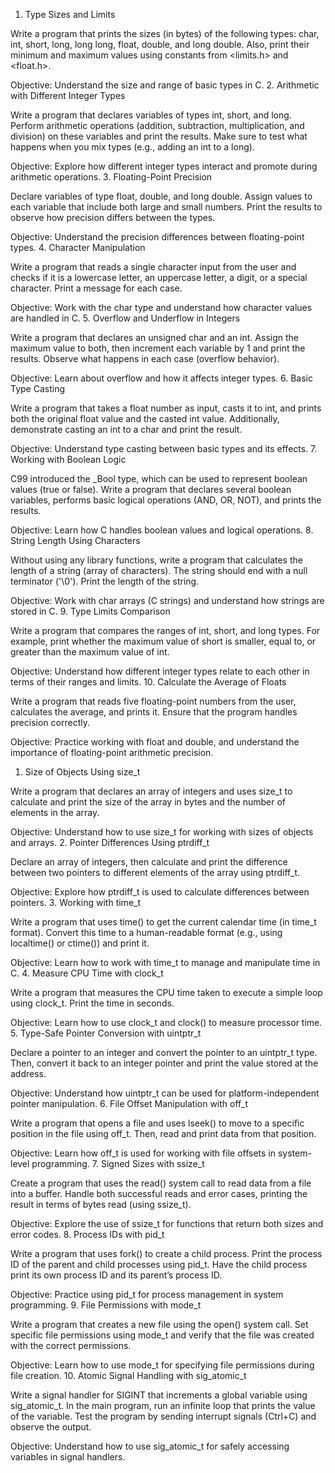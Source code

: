 1. Type Sizes and Limits

Write a program that prints the sizes (in bytes) of the following types: char, int, short, long, long long, float, double, and long double. Also, print their minimum and maximum values using constants from <limits.h> and <float.h>.

Objective: Understand the size and range of basic types in C.
2. Arithmetic with Different Integer Types

Write a program that declares variables of types int, short, and long. Perform arithmetic operations (addition, subtraction, multiplication, and division) on these variables and print the results. Make sure to test what happens when you mix types (e.g., adding an int to a long).

Objective: Explore how different integer types interact and promote during arithmetic operations.
3. Floating-Point Precision

Declare variables of type float, double, and long double. Assign values to each variable that include both large and small numbers. Print the results to observe how precision differs between the types.

Objective: Understand the precision differences between floating-point types.
4. Character Manipulation

Write a program that reads a single character input from the user and checks if it is a lowercase letter, an uppercase letter, a digit, or a special character. Print a message for each case.

Objective: Work with the char type and understand how character values are handled in C.
5. Overflow and Underflow in Integers

Write a program that declares an unsigned char and an int. Assign the maximum value to both, then increment each variable by 1 and print the results. Observe what happens in each case (overflow behavior).

Objective: Learn about overflow and how it affects integer types.
6. Basic Type Casting

Write a program that takes a float number as input, casts it to int, and prints both the original float value and the casted int value. Additionally, demonstrate casting an int to a char and print the result.

Objective: Understand type casting between basic types and its effects.
7. Working with Boolean Logic

C99 introduced the _Bool type, which can be used to represent boolean values (true or false). Write a program that declares several boolean variables, performs basic logical operations (AND, OR, NOT), and prints the results.

Objective: Learn how C handles boolean values and logical operations.
8. String Length Using Characters

Without using any library functions, write a program that calculates the length of a string (array of characters). The string should end with a null terminator ('\0'). Print the length of the string.

Objective: Work with char arrays (C strings) and understand how strings are stored in C.
9. Type Limits Comparison

Write a program that compares the ranges of int, short, and long types. For example, print whether the maximum value of short is smaller, equal to, or greater than the maximum value of int.

Objective: Understand how different integer types relate to each other in terms of their ranges and limits.
10. Calculate the Average of Floats

Write a program that reads five floating-point numbers from the user, calculates the average, and prints it. Ensure that the program handles precision correctly.

Objective: Practice working with float and double, and understand the importance of floating-point arithmetic precision.

1. Size of Objects Using size_t

Write a program that declares an array of integers and uses size_t to calculate and print the size of the array in bytes and the number of elements in the array.

Objective: Understand how to use size_t for working with sizes of objects and arrays.
2. Pointer Differences Using ptrdiff_t

Declare an array of integers, then calculate and print the difference between two pointers to different elements of the array using ptrdiff_t.

Objective: Explore how ptrdiff_t is used to calculate differences between pointers.
3. Working with time_t

Write a program that uses time() to get the current calendar time (in time_t format). Convert this time to a human-readable format (e.g., using localtime() or ctime()) and print it.

Objective: Learn how to work with time_t to manage and manipulate time in C.
4. Measure CPU Time with clock_t

Write a program that measures the CPU time taken to execute a simple loop using clock_t. Print the time in seconds.

Objective: Learn how to use clock_t and clock() to measure processor time.
5. Type-Safe Pointer Conversion with uintptr_t

Declare a pointer to an integer and convert the pointer to an uintptr_t type. Then, convert it back to an integer pointer and print the value stored at the address.

Objective: Understand how uintptr_t can be used for platform-independent pointer manipulation.
6. File Offset Manipulation with off_t

Write a program that opens a file and uses lseek() to move to a specific position in the file using off_t. Then, read and print data from that position.

Objective: Learn how off_t is used for working with file offsets in system-level programming.
7. Signed Sizes with ssize_t

Create a program that uses the read() system call to read data from a file into a buffer. Handle both successful reads and error cases, printing the result in terms of bytes read (using ssize_t).

Objective: Explore the use of ssize_t for functions that return both sizes and error codes.
8. Process IDs with pid_t

Write a program that uses fork() to create a child process. Print the process ID of the parent and child processes using pid_t. Have the child process print its own process ID and its parent’s process ID.

Objective: Practice using pid_t for process management in system programming.
9. File Permissions with mode_t

Write a program that creates a new file using the open() system call. Set specific file permissions using mode_t and verify that the file was created with the correct permissions.

Objective: Learn how to use mode_t for specifying file permissions during file creation.
10. Atomic Signal Handling with sig_atomic_t

Write a signal handler for SIGINT that increments a global variable using sig_atomic_t. In the main program, run an infinite loop that prints the value of the variable. Test the program by sending interrupt signals (Ctrl+C) and observe the output.

Objective: Understand how to use sig_atomic_t for safely accessing variables in signal handlers.